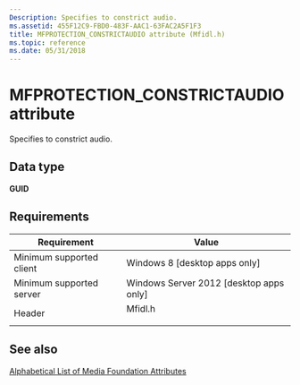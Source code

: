 ```yaml
---
Description: Specifies to constrict audio.
ms.assetid: 455F12C9-FBD0-483F-AAC1-63FAC2A5F1F3
title: MFPROTECTION_CONSTRICTAUDIO attribute (Mfidl.h)
ms.topic: reference
ms.date: 05/31/2018
---
```


# MFPROTECTION\_CONSTRICTAUDIO attribute

Specifies to constrict audio.

## Data type

**GUID**

## Requirements



| Requirement | Value |
|-------------------------------------|------------------------------------------------------------------------------------|
| Minimum supported client<br/> | Windows 8 \[desktop apps only\]<br/>                                         |
| Minimum supported server<br/> | Windows Server 2012 \[desktop apps only\]<br/>                               |
| Header<br/>                   | <dl> <dt>Mfidl.h</dt> </dl> |



## See also

<dl> <dt>

[Alphabetical List of Media Foundation Attributes](alphabetical-list-of-media-foundation-attributes.md)
</dt> </dl>

 

 




